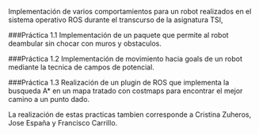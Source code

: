 Implementación de varios comportamientos para un robot realizados en el sistema operativo ROS durante el transcurso de la asignatura TSI,

###Práctica 1.1
Implementación de un paquete que permite al robot deambular sin chocar con muros y obstaculos.

###Práctica 1.2
Implementación de movimiento hacia goals de un robot mediante la tecnica de campos de potencial.

###Práctica 1.3
Realización de un plugin de  ROS que implementa la busqueda A* en un mapa tratado con costmaps para encontrar el mejor camino a un punto dado.

La realización de estas practicas tambien corresponde a Cristina Zuheros, Jose España y Francisco Carrillo.